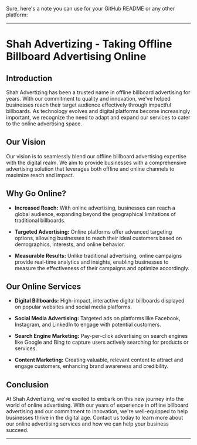 Sure, here's a note you can use for your GitHub README or any other platform:

---

# Shah Advertizing - Taking Offline Billboard Advertising Online

## Introduction

Shah Advertizing has been a trusted name in offline billboard advertising for years. With our commitment to quality and innovation, we've helped businesses reach their target audience effectively through impactful billboards. As technology evolves and digital platforms become increasingly important, we recognize the need to adapt and expand our services to cater to the online advertising space.

## Our Vision

Our vision is to seamlessly blend our offline billboard advertising expertise with the digital realm. We aim to provide businesses with a comprehensive advertising solution that leverages both offline and online channels to maximize reach and impact.

## Why Go Online?

- **Increased Reach:** With online advertising, businesses can reach a global audience, expanding beyond the geographical limitations of traditional billboards.
  
- **Targeted Advertising:** Online platforms offer advanced targeting options, allowing businesses to reach their ideal customers based on demographics, interests, and online behavior.
  
- **Measurable Results:** Unlike traditional advertising, online campaigns provide real-time analytics and insights, enabling businesses to measure the effectiveness of their campaigns and optimize accordingly.

## Our Online Services

- **Digital Billboards:** High-impact, interactive digital billboards displayed on popular websites and social media platforms.
  
- **Social Media Advertising:** Targeted ads on platforms like Facebook, Instagram, and LinkedIn to engage with potential customers.
  
- **Search Engine Marketing:** Pay-per-click advertising on search engines like Google and Bing to capture users actively searching for products or services.
  
- **Content Marketing:** Creating valuable, relevant content to attract and engage customers, enhancing brand awareness and credibility.

## Conclusion

At Shah Advertizing, we're excited to embark on this new journey into the world of online advertising. With our years of experience in offline billboard advertising and our commitment to innovation, we're well-equipped to help businesses thrive in the digital age. Contact us today to learn more about our online advertising services and how we can help your business succeed.

---
